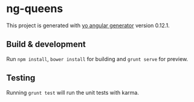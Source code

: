 # ng-queens

This project is generated with [yo angular generator](https://github.com/yeoman/generator-angular)
version 0.12.1.

## Build & development

Run `npm install`, `bower install` for building and `grunt serve` for preview.

## Testing

Running `grunt test` will run the unit tests with karma.
